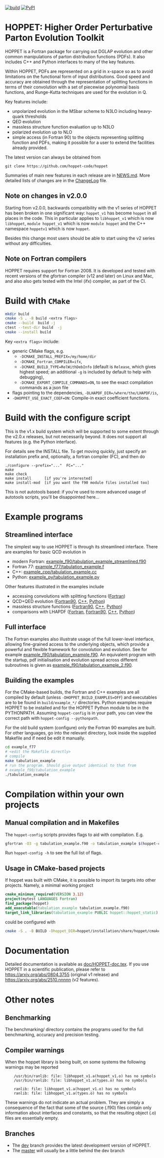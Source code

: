 [![build](https://github.com/hoppet-code/hoppet/actions/workflows/main.yml/badge.svg)](https://github.com/hoppet-code/hoppet/actions/workflows/main.yml)
<a href="https://pypi.org/project/HOPPET/"><img alt="PyPI" src="https://img.shields.io/pypi/v/HOPPET"/></a>

# HOPPET: Higher Order Perturbative Parton Evolution Toolkit

HOPPET is a Fortran package for carrying out DGLAP evolution and other
common manipulations of parton distribution functions (PDFs). It also
includes C++ and Python interfaces to many of the key features.

Within HOPPET, PDFs are represented on a grid in x-space so as to
avoid limitations on the functional form of input
distributions. Good speed and accuracy are obtained through the
representation of splitting functions in terms of their convolution
with a set of piecewise polynomial basis functions, and Runge-Kutta
techniques are used for the evolution in Q.

Key features include:

* unpolarized evolution in the MSbar scheme to N3LO including heavy-quark thresholds
* QED evolution
* massless structure function evaluation up to N3LO
* polarized evolution up to NLO
* simple access (in Fortran 90) to the objects representing splitting
  function and PDFs, making it possible for a user to extend the
  facilities already provided.

The latest version can always be obtained from

    git clone https://github.com/hoppet-code/hoppet

Summaries of main new features in each release are in
[NEWS.md](NEWS.md). More detailed lists of changes are in the
[ChangeLog](ChangeLog) file.



## Note on changes in v2.0.0


Starting from v2.0.0, backwards compatibility with the v1 series of
HOPPET has been broken in one significant way: `hoppet_v1`
has become `hoppet` in all places in the code. This in particular
applies to `libhoppet_v1` which is now `libhoppet`, `module hoppet_v1`
which is now `module hoppet` and the C++ namespace `hoppetv1` which
is now `hoppet`.

Besides this change most users should be able to start using the v2
series without any difficulties.

## Note on Fortran compilers

HOPPET requires support for Fortran 2008. It is developed and tested
with recent versions of the gfortran compiler (v12 and later) on Linux
and Mac, and also also gets tested with the Intel (ifx) compiler, as
part of the CI.

# Build with `CMake`


```bash
mkdir build
cmake -S . -B build <extra flags>
cmake --build  build -j 
ctest --test-dir build  -j
cmake --install build
```

Key `<extra flags>` include:
- generic CMake flags, e.g. 
  * `-DCMAKE_INSTALL_PREFIX=/my/home/dir`
  * `-DCMAKE_Fortran_COMPILER=ifx`,
  * `-DCMAKE_BUILD_TYPE=RelWithDebInfo` (default is `Release`, which gives highest speed; an additional `-g` is included by default to help with debugging), 
  * `-DCMAKE_EXPORT_COMPILE_COMMANDS=ON`, to see the exact compilation commands as a json file
- flags pointing to the dependencies, `-DLHAPDF_DIR=/where/the/LHAPDF/is`,
- `-DHOPPET_USE_EXACT_COEF=ON`:    Compile-in exact coefficient functions.



# Build with the configure script

This is the v1.x build system which will be supported to some extent
through the v2.0.x releases, but not necessarily beyond. It does not
support all features (e.g. the Python interface).

For details see the INSTALL file. To get moving quickly, just specify
an installation prefix and, optionally, a fortran compiler (FC), and then do

    ./configure --prefix="..."  FC="..."
    make 
    make check
    make install      [if you're interested]
    make install-mod  [if you want the f90 module files installed too]

This is not autotools based: if you're used to more advanced usage of
autotools scripts, you'll be disappointed here...


# Example programs

## Streamlined interface

The simplest way to use HOPPET is through its streamlined interface.
There are examples for basic QCD evolution in 
- modern Fortran:
[example_f90/tabulation_example_streamlined.f90](example_f90/tabulation_example_streamlined.f90)
- Fortran 77: [example_f77/tabulation_example.f](example_f77/tabulation_example.f) 
- C++: [example_cpp/tabulation_example.cc](example_cpp/tabulation_example.cc)
- Python: [example_py/tabulation_example.py](example_py/tabulation_example.py)

Other features illustrated in the examples include

- accessing convolutions with splitting functions ([Fortran](example_f77/convolution_example.f))
- QCD+QED evolution ([Fortran90](example_f90/tabulation_example_qed_streamlined.f90), [C++](example_cpp/tabulation_example_qed.cc), [Python](example_py/tabulation_example_qed.py))
- massless structure functions ([Fortran90](example_f90/structure_functions_example.f90), [C++](example_cpp/structure_functions_example.cc), [Python](example_py/structure_function_example.py))
- comparisons with LHAPDF ([Fortran](example_f77/compare_lhapdf_hoppet.f), [Fortran90](example_f90/with-lhapdf/lhapdf_to_hoppet.f90), [C++](example_cpp/with-lhapdf/lhapdf_to_hoppet.cc), [Python](example_py/lhapdf_to_hoppet.py))


## Full interface  
The Fortran examples also illustrate usage of the full lower-level interface,
allowing fine-grained access to the underlying objects, which provide a
powerful and flexible framework for convolution and evolution.
See for example
[example_f90/tabulation_example.f90](example_f90/tabulation_example.f90).
An equivalent program with the startup, pdf initialisation and
evolution spread across different subroutines is given as
[example_f90/tabulation_example_2.f90](example_f90/tabulation_example_2.f90).

## Building the examples

For the CMake-based builds, the Fortran and C++ examples are all
compiled by default (unless `-DHOPPET_BUILD_EXAMPLES=OFF`) and
executables are to be found in `build/example_*/` directories. Python
examples require HOPPET to be installed and for the HOPPET Python module
to be in the PYTHONPATH. Assuming `hoppet-config` is in your path, you
can view the correct path with `hoppet-config --pythonpath`. 


For the old build system (configure) only the Fortran 90 examples are
built. For other languages, go into the relevant directory, look inside
the supplied Makefile and if need be edit it manually.

```bash
cd example_f77
# <edit the Makefile directly>
# compile
make tabulation_example
# run the program. Should give output identical to that from
# example_f90/tabulation_example
./tabulation_example
```

# Compilation within your own projects

## Manual compilation and in Makefiles

The `hoppet-config` scripts provides flags to aid with compilation. E.g.

```sh
gfortran -O3 -g tabulation_example.f90 -o tabulation_example $(hoppet-config --fflags --libs)
```

Run `hoppet-config -h` to see the full list of flags.

## Usage in CMake-based projects

If hoppet was built with CMake, it is possible to import its targets into
other projects. Namely, a minimal working project 

```CMake
cmake_minimum_required(VERSION 3.12)
project(mytest LANGUAGES Fortran)
find_package(hoppet)
add_executable(tabulation_example tabulation_example.f90)
target_link_libraries(tabulation_example PUBLIC hoppet::hoppet_static)
```

could be configured with 

```sh
cmake -S . -B BUILD -Dhoppet_DIR=hoppet/installation/share/hoppet/cmake
```

# Documentation

Detailed documentation is available as
[doc/HOPPET-doc.tex](doc/HOPPET-doc.tex). If you use HOPPET in a
scientific publication, please refer to https://arxiv.org/abs/0804.3755
(original v1 release) and https://arxiv.org/abs/2510.nnnnn (v2 features).


# Other notes

## Benchmarking

The benchmarking/ directory contains the programs used for the full
benchmarking, accuracy and precision testing. 

## Compiler warnings

When the hoppet library is being built, on some systems the following
warnings may be reported 

```
    /usr/bin/ranlib: file: libhoppet_v1.a(hoppet_v1.o) has no symbols
    /usr/bin/ranlib: file: libhoppet_v1.a(types.o) has no symbols
    
    ranlib: file: libhoppet_v1.a(hoppet_v1.o) has no symbols
    ranlib: file: libhoppet_v1.a(types.o) has no symbols
```

These warnings do not indicate an actual problem. They are simply a
consequence of the fact that some of the source (.f90) files contain
only information about interfaces and constants, so that the resulting
object (.o) files are essentially empty.


## Branches

- The [dev](https://github.com/hoppet-code/hoppet/tree/dev) branch
provides the latest development version of HOPPET. 
- The [master](https://github.com/hoppet-code/hoppet/tree/branch) will
usually be a little behind the dev branch


